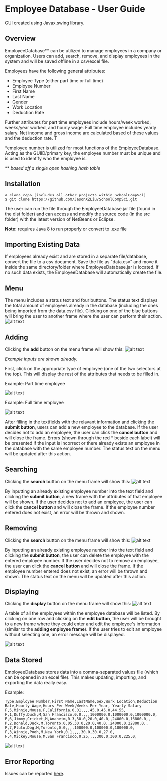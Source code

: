 # Employee Database - User Guide
GUI created using Javax.swing library. 

## Overview
EmployeeDatabase** can be utilized to manage employees in a company or organization. Users can add, search, remove, and display employees in the system and will be saved offline in a csv/excel file. 

Employees have the following general attributes:
* Employee Type (either part time or full time)
* Employee Number 
* First Name
* Last Name
* Gender
* Work Location 
* Deduction Rate

Further attributes for part time employees include hours/week worked, weeks/year worked, and hourly wage. Full time employee includes yearly salary. Net income and gross income are calculated based of these values and the deduction rate. T

*employee number is utilized for most functions of the EmployeeDatabase. Acting as the GUIID/primary key, the employee number must be unique and is used to identify who the employee is.

** _based off a single open hashing hash table_

## Installation
```
# clone repo (includes all other projects within SchoolCompSci) 
$ git clone https://github.com/JasonXZLiu/SchoolCompSci.git
```
The user can run the file through the EmployeeDatabase.jar file (found in the dist folder) and can access and modify the source code (in the src folder) with the latest version of NetBeans or Eclipse. 

**Note:** requires Java 8 to run properly or convert to .exe file

## Importing Existing Data
If employees already exist and are stored in a separate file/database, convert the file to a csv document. Save the file as "data.csv" and move it inside the same directory/folder where EmployeeDatabase.jar is located. If no such data exists, the EmployeeDatabase will automatically create the file.

## Menu
The menu includes a status text and four buttons. The status text displays the total amount of employees already in the database (including the ones being imported from the data.csv file). Clicking on one of the blue buttons will bring the user to another frame where the user can perform their action. 
![alt text](https://github.com/JasonXZLiu/SchoolCompSci/blob/master/EmployeeDatabase/files/mainFrame.png "Main Frame")

## Adding 
Clicking the __add__ button on the menu frame will show this:
![alt text](https://github.com/JasonXZLiu/SchoolCompSci/blob/master/EmployeeDatabase/files/addFrame.png "Add Employee Frame")

_Example inputs are shown already._

First, click on the appropriate type of employee (one of the two selectors at the top). This will display the rest of the attributes that needs to be filled in. 

Example: Part time employee 

![alt text](https://github.com/JasonXZLiu/SchoolCompSci/blob/master/EmployeeDatabase/files/addPTE.png "Add Part Time Employee Frame")

Example: Full time employee

![alt text](https://github.com/JasonXZLiu/SchoolCompSci/blob/master/EmployeeDatabase/files/addFTE.png "Add Full Time Employee Frame")

After filling in the textfields with the relavant information and clicking the __submit button__, users can add a new employee to the database. If the user decides not to add an employee, the user can click the __cancel button__ and will close the frame. Errors (shown through the red * beside each label) will be presented if the input is incorrect or there already exists an employee in the database with the same employee number. The status text on the menu will be updated after this action.

## Searching
Clicking the __search__ button on the menu frame will show this:
![alt text](https://github.com/JasonXZLiu/SchoolCompSci/blob/master/EmployeeDatabase/files/searchFrame.png "Search Frame")

By inputting an already existing employee number into the text field and clicking the __submit button__, a new frame with the attributes of that employee will be shown. If the user decides not to add an employee, the user can click the __cancel button__ and will close the frame. If the employee number entered does not exist, an error will be thrown and shown.

## Removing
Clicking the __search__ button on the menu frame will show this:
![alt text](https://github.com/JasonXZLiu/SchoolCompSci/blob/master/EmployeeDatabase/files/removeFrame.png "Remove Frame")

By inputting an already existing employee number into the text field and clicking the __submit button__, the user can delete the employee with the entered employee number. If the user decides not to remove an employee, the user can click the __cancel button__ and will close the frame. If the employee number entered does not exist, an error will be thrown and shown. The status text on the menu will be updated after this action.

## Displaying
Clicking the __display__ button on the menu frame will show this:
![alt text](https://github.com/JasonXZLiu/SchoolCompSci/blob/master/EmployeeDatabase/files/displayFrame.PNG "Display Frame")

A table of all the employees within the employee database will be listed. By clicking on one row and clicking on the __edit button__, the user will be brought to a new frame where they could enter and edit the employee's information (similar to the __adding employee frame__). If the user tries to edit an employee without selecting one, an error message will be displayed.

![alt text](https://github.com/JasonXZLiu/SchoolCompSci/blob/master/EmployeeDatabase/files/editFrame.PNG "Edit Frame")

## Data Stored
EmployeeDatabase stores data into a comma-separated values file (which can be opened in an excel file). This makes updating, importing, and exporting the data really easy.  

Example: 
```
Type,Employee Number,First Name,LastName,Sex,Work Location,Deduction Rate,Hourly Wage,Hours Per Week,Weeks Per Year, Yearly Salary
F,5,Minnie,Mouse,F,California,0.01,,,,45.0,45.0,44.55,
F,1,Duffy,Duck,M,San Francisco,0.0,,,,1000000.0,1000000.0,1000000.0,
P,6,Jimmy,Cricket,M,Anaheim,0.3,30.0,20.0,40.0,,24000.0,16800.0,,
P,2,Donald,Duck,M,Toronto,0.05,30.0,20.0,40.0,,24000.0,22800.0,,
F,7,Pluto,Dog,M,Toronto,0.0,,,,100000.0,100000.0,100000.0,
F,3,Winnie,Pooh,M,New York,0.1,,,,30.0,30.0,27.0,
F,4,Mickey,Mouse,M,San Francisco,0.25,,,,300.0,300.0,225.0,
```
![alt text](https://github.com/JasonXZLiu/SchoolCompSci/blob/master/EmployeeDatabase/files/data.PNG "Data")

## Error Reporting
Issues can be reported [here](https://github.com/JasonXZLiu/SchoolCompSci/issues).
